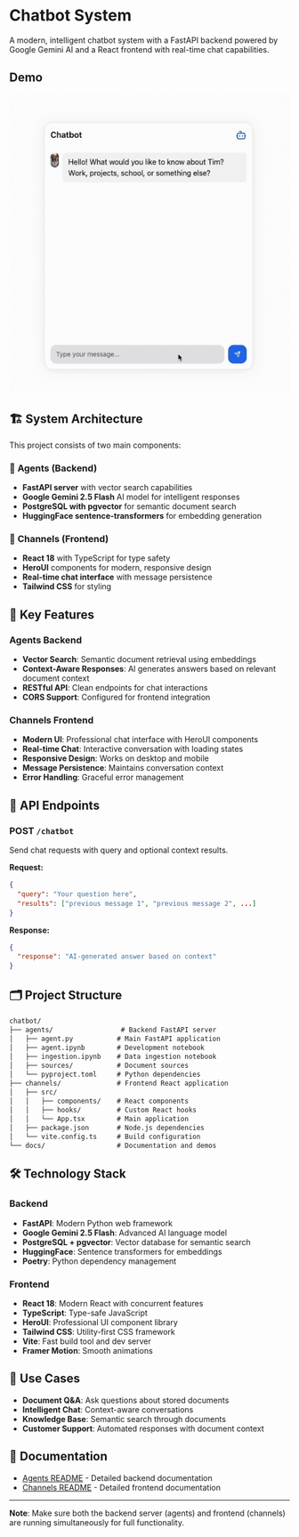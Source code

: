 # Chatbot System

A modern, intelligent chatbot system with a FastAPI backend powered by Google Gemini AI and a React frontend with real-time chat capabilities.

## Demo

![Demo](docs/demo.gif)

## 🏗️ System Architecture

This project consists of two main components:

### 🤖 **Agents** (Backend)

- **FastAPI server** with vector search capabilities
- **Google Gemini 2.5 Flash** AI model for intelligent responses
- **PostgreSQL with pgvector** for semantic document search
- **HuggingFace sentence-transformers** for embedding generation

### 💬 **Channels** (Frontend)

- **React 18** with TypeScript for type safety
- **HeroUI** components for modern, responsive design
- **Real-time chat interface** with message persistence
- **Tailwind CSS** for styling

## 🔧 Key Features

### Agents Backend

- **Vector Search**: Semantic document retrieval using embeddings
- **Context-Aware Responses**: AI generates answers based on relevant document context
- **RESTful API**: Clean endpoints for chat interactions
- **CORS Support**: Configured for frontend integration

### Channels Frontend

- **Modern UI**: Professional chat interface with HeroUI components
- **Real-time Chat**: Interactive conversation with loading states
- **Responsive Design**: Works on desktop and mobile
- **Message Persistence**: Maintains conversation context
- **Error Handling**: Graceful error management

## 📡 API Endpoints

### POST `/chatbot`

Send chat requests with query and optional context results.

**Request:**

```json
{
  "query": "Your question here",
  "results": ["previous message 1", "previous message 2", ...]
}
```

**Response:**

```json
{
  "response": "AI-generated answer based on context"
}
```

## 🗂️ Project Structure

```
chatbot/
├── agents/                 # Backend FastAPI server
│   ├── agent.py           # Main FastAPI application
│   ├── agent.ipynb        # Development notebook
│   ├── ingestion.ipynb    # Data ingestion notebook
│   ├── sources/           # Document sources
│   └── pyproject.toml     # Python dependencies
├── channels/              # Frontend React application
│   ├── src/
│   │   ├── components/    # React components
│   │   ├── hooks/         # Custom React hooks
│   │   └── App.tsx        # Main application
│   ├── package.json       # Node.js dependencies
│   └── vite.config.ts     # Build configuration
└── docs/                  # Documentation and demos
```

## 🛠️ Technology Stack

### Backend

- **FastAPI**: Modern Python web framework
- **Google Gemini 2.5 Flash**: Advanced AI language model
- **PostgreSQL + pgvector**: Vector database for semantic search
- **HuggingFace**: Sentence transformers for embeddings
- **Poetry**: Python dependency management

### Frontend

- **React 18**: Modern React with concurrent features
- **TypeScript**: Type-safe JavaScript
- **HeroUI**: Professional UI component library
- **Tailwind CSS**: Utility-first CSS framework
- **Vite**: Fast build tool and dev server
- **Framer Motion**: Smooth animations

## 🎯 Use Cases

- **Document Q&A**: Ask questions about stored documents
- **Intelligent Chat**: Context-aware conversations
- **Knowledge Base**: Semantic search through documents
- **Customer Support**: Automated responses with document context

## 📖 Documentation

- [Agents README](./agents/README.md) - Detailed backend documentation
- [Channels README](./channels/README.md) - Detailed frontend documentation

---

**Note**: Make sure both the backend server (agents) and frontend (channels) are running simultaneously for full functionality.
